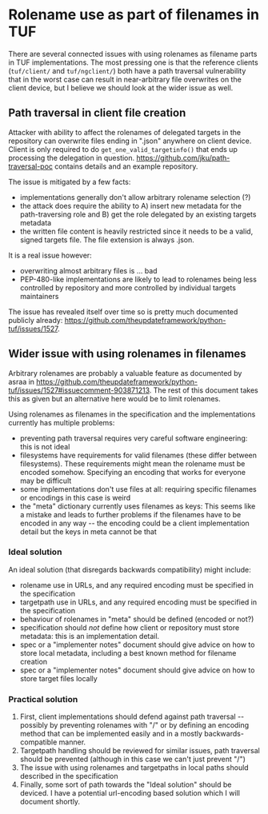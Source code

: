 # Rolename use as part of filenames in TUF

There are several connected issues with using rolenames as filename parts in
TUF implementations. The most pressing one is that the reference clients
(`tuf/client/` and `tuf/ngclient/`) both have a path traversal vulnerability
that in the worst case can result in near-arbitrary file overwrites
on the client device, but I believe we should look at the wider issue as well.


## Path traversal in client file creation

Attacker with ability to affect the rolenames of delegated targets in the
repository can overwrite files ending in ".json" anywhere on client device.
Client is only required to do `get_one_valid_targetinfo()` that ends up
processing the delegation in question. 
https://github.com/jku/path-traversal-poc contains details and an example
repository.
 
The issue is mitigated by a few facts:
 * implementations generally don't allow arbitrary rolename selection (?)
 * the attack does require the ability to A) insert new metadata for the 
   path-traversing role and B) get the role delegated by an existing targets
   metadata
 * the written file content is heavily restricted since it needs to be a valid,
   signed targets file. The file extension is always .json.

It is a real issue however:
 * overwriting almost arbitrary files is ... bad
 * PEP-480-like implementations are likely to lead to rolenames being less
   controlled by repository and more controlled by individual targets
   maintainers

The issue has revealed itself over time so is pretty much documented publicly
already: https://github.com/theupdateframework/python-tuf/issues/1527.


## Wider issue with using rolenames in filenames

Arbitrary rolenames are probably a valuable feature as documented by asraa in
https://github.com/theupdateframework/python-tuf/issues/1527#issuecomment-903871213.
The rest of this document takes this as given but an alternative here would be
to limit rolenames.

Using rolenames as filenames in the specification and the implementations
currently has multiple problems:
* preventing path traversal requires very careful software engineering: this is
  not ideal
* filesystems have requirements for valid filenames (these differ between
  filesystems). These requirements might mean the rolename must be encoded
  somehow. Specifying an encoding that works for everyone may be difficult
* some implementations don't use files at all: requiring specific filenames or
  encodings in this case is weird
* the "meta" dictionary currently uses filenames as keys: This seems like a
  mistake and leads to further problems if the filenames have to be encoded in
  any way -- the encoding could be a client implementation detail but the keys
  in meta cannot be that


### Ideal solution

An ideal solution (that disregards backwards compatibility) might include:
* rolename use in URLs, and any required encoding must be specified in the
  specification
* targetpath use in URLs, and any required encoding must be specified in the
  specification
* behaviour of rolenames in "meta" should be defined (encoded or not?)
* specification should *not* define how client or repository must store
  metadata: this is an implementation detail.
* spec or a "implementer notes" document should give advice on how to store
  local metadata, including a best known method for filename creation
* spec or a "implementer notes" document should give advice on how to store
  target files locally


### Practical solution

1. First, client implementations should defend against path traversal -- possibly
   by preventing rolenames with "/" or by defining an encoding method that can be
   implemented easily and in a mostly backwards-compatible manner.
2. Targetpath handling should be reviewed for similar issues, path traversal
   should be prevented (although in this case we can't just prevent "/")
3. The issue with using rolenames and targetpaths in local paths should described
   in the specification
5. Finally, some sort of path towards the "Ideal solution" should be deviced.
   I have a potential url-encoding based solution which I will document shortly.

